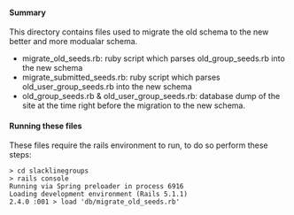 #### Summary

This directory contains files used to migrate the old schema to the new better and more modualar schema.

* migrate_old_seeds.rb: ruby script which parses old_group_seeds.rb into the new schema
* migrate_submitted_seeds.rb: ruby script which parses old_user_group_seeds.rb into the new schema
* old_group_seeds.rb & old_user_group_seeds.rb: database dump of the site at the time right before the migration to the new schema.

#### Running these files

These files require the rails environment to run, to do so perform these steps:

```
> cd slacklinegroups
> rails console
Running via Spring preloader in process 6916
Loading development environment (Rails 5.1.1)
2.4.0 :001 > load 'db/migrate_old_seeds.rb'
```